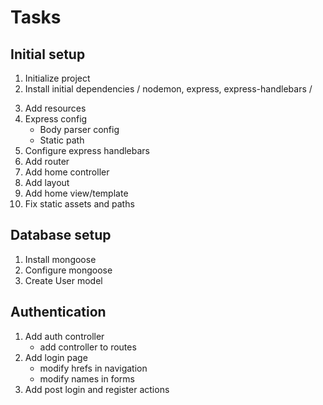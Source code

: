 # Tasks

## Initial setup
1. Initialize project
2. Install initial dependencies / nodemon, express, express-handlebars /
<!-- (npm i -D nodemon(dev dependency))
     (npm i express express-handlebars) -->
3. Add resources
4. Express config
    * Body parser config
    * Static path
5. Configure express handlebars  
6. Add router
7. Add home controller
8. Add layout
9. Add home view/template
10. Fix static assets and paths

## Database setup
1. Install mongoose
2. Configure mongoose
3. Create User model

## Authentication
1. Add auth controller
    * add controller to routes
2. Add login page
    * modify hrefs in navigation
    * modify names in forms
3. Add post login and register actions    
